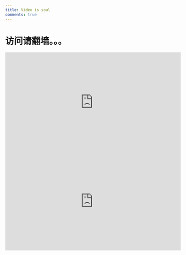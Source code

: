 ```yaml
---
title: Video is soul
comments: true
---
```

# 访问请翻墙。。。
<iframe width="560" height="315" src="https://www.youtube.com/embed/YsRMoWYGLNA" frameborder="0" allowfullscreen></iframe>
<iframe width="560" height="315" src="https://www.youtube.com/embed/egKKkeUI50g" frameborder="0" allowfullscreen></iframe>